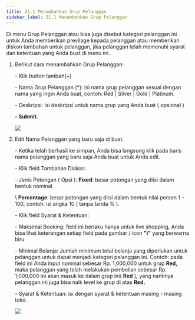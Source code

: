 ```yaml
---
title: 21.1 Menambahkan Grup Pelanggan
sidebar_label: 21.1 Menambahkan Grup Pelanggan
---
```

D﻿i menu Grup Pelanggan atau bisa juga disebut kategori pelanggan ini untuk Anda memberikan previlage kepada pelanggan atau memberikan diskon tambahan untuk pelanggan, jika pelanggan telah memenuhi syarat dan ketentuan yang Anda buat di menu ini.

1. B﻿erikut cara menambahkan Grup Pelanggan: 

   \-﻿ K﻿lik *button* tambah(+)

   \- N﻿ama Grup Pelanggan (*): Isi nama grup pelanggan sesuai dengan nama yang ingin Anda buat, contoh: Red | Silver | Gold | Platinum.

   \- D﻿eskripsi: Isi deskripsi untuk nama grup yang Anda buat ( opsional )

   **\- Submit.**

   ![](/img/21.1-menambahkan-grup-pelanggan.png)
2. E﻿dit Nama Pelanggan yang baru saja di buat. 

   \-﻿ K﻿etika telah berhasil ke simpan, Anda bisa langsung klik pada baris nama pelanggan yang baru saja Anda buat untuk Anda edit.

   \-﻿ Klik field Tambahan Diskon:

   \- Jenis Potongan ( Opsi ): **Fixed**: besar potongan yang diisi dalam bentuk nominal

   \    **Percentage**: besar potongan yang diisi dalam bentuk nilai persen 1 - 100, contoh: isi angka 10 ( tanpa tanda % ). 

   \-﻿ Klik field Syarat & Ketentuan:

   \- Maksimal Booking: field ini berlaku hanya untuk live shopping, Anda bisa lihat keterangan setiap field pada gambar / icon **"i"** yang berwarna biru.

   \-﻿ Minimal Belanja: Jumlah minimum total belanja yang diperlukan untuk pelanggan untuk dapat menjadi kategori pelanggan ini. Contoh: pada field ini Anda input nominal sebesar Rp. 1,000,000 untuk grup **Red,** maka pelanggan yang telah melakukan pembelian sebesar Rp. 1,000,000 ini akan masuk ke dalam grup ini( **Red** )**,** yang nantinya pelanggan ini juga bisa naik level ke grup di atas **Red.**

   \-﻿ Syarat & Ketentuan: isi dengan syarat & ketentuan masing - masing toko.

   ![](/img/21.1-edit-detail-grup-pelanggan.png)